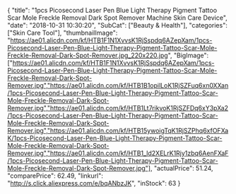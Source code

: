 {
	"title": "1pcs Picosecond Laser Pen Blue Light Therapy Pigment Tattoo Scar Mole Freckle Removal Dark Spot Remover Machine Skin Care Device",
	"date": "2018-10-31 10:30:20",
	"SubCat": ["Beauty & Health"],
	"categories": ["Skin Care Tool"],
	"thumbnailImage": "https://ae01.alicdn.com/kf/HTB1F1N1XvvsK1RjSspdq6AZepXam/1pcs-Picosecond-Laser-Pen-Blue-Light-Therapy-Pigment-Tattoo-Scar-Mole-Freckle-Removal-Dark-Spot-Remover.jpg_220x220.jpg",
	"BigImage": ["https://ae01.alicdn.com/kf/HTB1F1N1XvvsK1RjSspdq6AZepXam/1pcs-Picosecond-Laser-Pen-Blue-Light-Therapy-Pigment-Tattoo-Scar-Mole-Freckle-Removal-Dark-Spot-Remover.jpg","https://ae01.alicdn.com/kf/HTB1B1opilLoK1RjSZFuq6xn0XXan/1pcs-Picosecond-Laser-Pen-Blue-Light-Therapy-Pigment-Tattoo-Scar-Mole-Freckle-Removal-Dark-Spot-Remover.jpg","https://ae01.alicdn.com/kf/HTB1Lt7rikvoK1RjSZFDq6xY3pXa2/1pcs-Picosecond-Laser-Pen-Blue-Light-Therapy-Pigment-Tattoo-Scar-Mole-Freckle-Removal-Dark-Spot-Remover.jpg","https://ae01.alicdn.com/kf/HTB15ywoigTqK1RjSZPhq6xfOFXaK/1pcs-Picosecond-Laser-Pen-Blue-Light-Therapy-Pigment-Tattoo-Scar-Mole-Freckle-Removal-Dark-Spot-Remover.jpg","https://ae01.alicdn.com/kf/HTB1_ld2XELrK1Rjy1zbq6AenFXaF/1pcs-Picosecond-Laser-Pen-Blue-Light-Therapy-Pigment-Tattoo-Scar-Mole-Freckle-Removal-Dark-Spot-Remover.jpg"],
	"actualPrice": 51.24,
	"comparePrice": 62.49,
	"linkurl": "http://s.click.aliexpress.com/e/bqANbzJK",
	"inStock": 63
}
